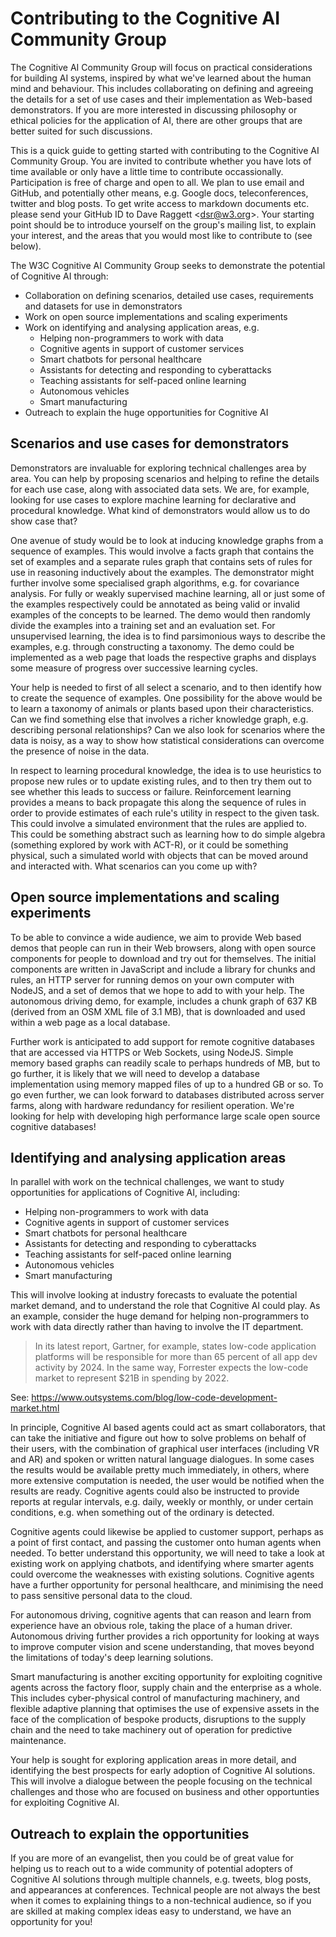 # Contributing to the Cognitive AI Community Group

The Cognitive AI Community Group will focus on practical considerations for building AI systems, inspired by what we've learned about the human mind and behaviour. This includes collaborating on defining and agreeing the details for a set of use cases and their implementation as Web-based demonstrators. If you are more interested in discussing philosophy or ethical policies for the application of AI, there are other groups that are better suited for such discussions.

This is a quick guide to getting started with contributing to the Cognitive AI Community Group. You are invited to contribute whether you have lots of time available or only have a little time to contribute occassionally. Participation is free of charge and open to all. We plan to use email and GitHub, and potentially other means, e.g. Google docs, teleconferences, twitter and blog posts. To get write access to markdown documents etc. please send your GitHub ID to Dave Raggett &lt;dsr@w3.org&gt;. Your starting point should be to introduce yourself on the group's mailing list, to explain your interest, and the areas that you would most like to contribute to (see below).

The W3C Cognitive AI Community Group seeks to demonstrate the potential of Cognitive AI through:

* Collaboration on defining scenarios, detailed use cases, requirements and datasets for use in demonstrators
* Work on open source implementations and scaling experiments
* Work on identifying and analysing application areas, e.g.
  * Helping non-programmers to work with data
  * Cognitive agents in support of customer services
  * Smart chatbots for personal healthcare
  * Assistants for detecting and responding to cyberattacks
  * Teaching assistants for self-paced online learning
  * Autonomous vehicles
  * Smart manufacturing
* Outreach to explain the huge opportunities for Cognitive AI

## Scenarios and use cases for demonstrators

Demonstrators are invaluable for exploring technical challenges area by area. You can help by proposing scenarios and helping to refine the details for each use case, along with associated data sets. We are, for example, looking for use cases to explore machine learning for declarative and procedural knowledge. What kind of demonstrators would allow us to do show case that?

One avenue of study would be to look at inducing knowledge graphs from a sequence of examples. This would involve a facts graph that contains the set of examples and a separate rules graph that contains sets of rules for use in reasoning inductively about the examples. The demonstrator might further involve some specialised graph algorithms, e.g. for covariance analysis. For fully or weakly supervised machine learning, all or just some of the examples respectively could be annotated as being valid or invalid examples of the concepts to be learned. The demo would then randomly divide the examples into a training set and an evaluation set. For unsupervised learning, the idea is to find parsimonious ways to describe the examples, e.g. through constructing a taxonomy. The demo could be implemented as a web page that loads the respective graphs and displays some measure of progress over successive learning cycles.

Your help is needed to first of all select a scenario, and to then identify how to create the sequence of examples.  One possibility for the above would be to learn a taxonomy of animals or plants based upon their characteristics. Can we find something else that involves a richer knowledge graph, e.g. describing personal relationships? Can we also look for scenarios where the data is noisy, as a way to show how statistical considerations can overcome the presence of noise in the data.

In respect to learning procedural knowledge, the idea is to use heuristics to propose new rules or to update existing rules, and to then try them out to see whether this leads to success or failure.  Reinforcement learning provides a means to back propagate this along the sequence of rules in order to provide estimates of each rule's utility in respect to the given task. This could involve a simulated environment that the rules are applied to. This could be something abstract such as learning how to do simple algebra (something explored by work with ACT-R), or it could be something physical, such a simulated world with objects that can be moved around and interacted with.  What scenarios can you come up with?

## Open source implementations and scaling experiments

To be able to convince a wide audience, we aim to provide Web based demos that people can run in their Web browsers, along with open source components for people to download and try out for themselves. The initial components are written in JavaScript and include a library for chunks and rules, an HTTP server for running demos on your own computer with NodeJS, and a set of demos that we hope to add to with your help. The autonomous driving demo, for example, includes a chunk graph of 637 KB (derived from an OSM XML file of 3.1 MB), that is downloaded and used within a web page as a local database.

Further work is anticipated to add support for remote cognitive databases that are accessed via HTTPS or Web Sockets, using NodeJS. Simple memory based graphs can readily scale to perhaps hundreds of MB, but to go further, it is likely that we will need to develop a database implementation using memory mapped files of up to a hundred GB or so. To go even further, we can look forward to databases distributed across server farms, along with hardware redundancy for resilient operation. We're looking for help with developing high performance large scale open source cognitive databases!

## Identifying and analysing application areas

In parallel with work on the technical challenges, we want to study opportunities for applications of Cognitive AI, including:

 * Helping non-programmers to work with data
 * Cognitive agents in support of customer services
 * Smart chatbots for personal healthcare
 * Assistants for detecting and responding to cyberattacks
 * Teaching assistants for self-paced online learning
 * Autonomous vehicles
 * Smart manufacturing
 
This will involve looking at industry forecasts to evaluate the potential market demand, and to understand the role that Cognitive AI could play. As an example, consider the huge demand for helping non-programmers to work with data directly rather than having to involve the IT department.
 
> In its latest report, Gartner, for example, states low-code application platforms will be responsible for more than 65 percent of all app dev activity by 2024. In the same way, Forrester expects the low-code market to represent $21B in spending by 2022. 

See: https://www.outsystems.com/blog/low-code-development-market.html

In principle, Cognitive AI based agents could act as smart collaborators, that can take the initiative and figure out how to solve problems on behalf of their users, with the combination of graphical user interfaces (including VR and AR) and spoken or written natural language dialogues. In some cases the results would be available pretty much immediately, in others, where more extensive computation is needed, the user would be notified when the results are ready.  Cognitive agents could also be instructed to provide reports at regular intervals, e.g. daily, weekly or monthly, or under certain conditions, e.g. when something out of the ordinary is detected.

Cognitive agents could likewise be applied to customer support, perhaps as a point of first contact, and passing the customer onto human agents when needed.  To better understand this opportunity, we will need to take a look at existing work on applying chatbots, and identifying where smarter agents could overcome the weaknesses with existing solutions. Cognitive agents have a further opportunity for personal healthcare, and minimising the need to pass sensitive personal data to the cloud.

For autonomous driving, cognitive agents that can reason and learn from experience have an obvious role, taking the place of a human driver. Autonomous driving further provides a rich opportunity for looking at ways to improve computer vision and scene understanding, that moves beyond the limitations of today's deep learning solutions.

Smart manufacturing is another exciting opportunity for exploiting cognitive agents across the factory floor, supply chain and the enterprise as a whole. This includes cyber-physical control of manufacturing machinery, and flexible adaptive planning that optimises the use of expensive assets in the face of the complication of bespoke products, disruptions to the supply chain and the need to take machinery out of operation for predictive maintenance.

Your help is sought for exploring application areas in more detail, and identifying the best prospects for early adoption of Cognitive AI solutions. This will involve a dialogue between the people focusing on the technical challenges and those who are focused on business and other opportunties for exploiting Cognitive AI.

## Outreach to explain the opportunities

If you are more of an evangelist, then you could be of great value for helping us to reach out to a wide community of potential adopters of Cognitive AI solutions through multiple channels, e.g. tweets, blog posts, and appearances at conferences. Technical people are not always the best when it comes to explaining things to a non-technical audience, so if you are skilled at making complex ideas easy to understand, we have an opportunity for you!
